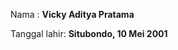 <!DOCTYPE html>
<html>
<head>
	<meta charset="utf-8">
	<title>latihan 1</title>
</head>
	<p>Nama			: <b>Vicky Aditya Pratama</b></p>
	<p>Tanggal lahir: <b>Situbondo, 10 Mei 2001</b></p>
</body>
</html>
